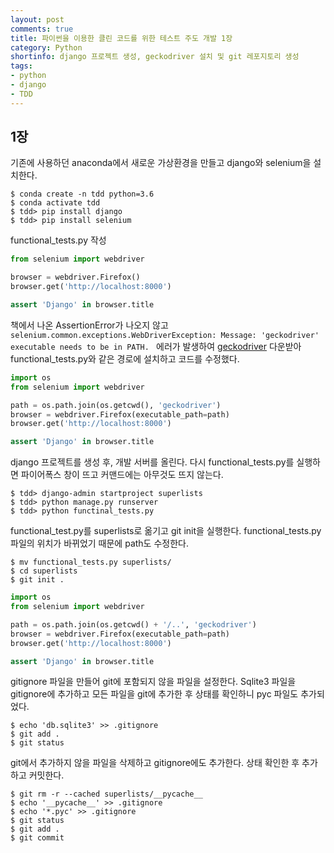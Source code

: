 ```yaml
---
layout: post
comments: true
title: 파이썬을 이용한 클린 코드를 위한 테스트 주도 개발 1장
category: Python
shortinfo: django 프로젝트 생성, geckodriver 설치 및 git 레포지토리 생성
tags:
- python
- django
- TDD
---
```




## 1장

기존에 사용하던 anaconda에서 새로운 가상환경을 만들고 django와 selenium을 설치한다.

```shell
$ conda create -n tdd python=3.6
$ conda activate tdd
$ tdd> pip install django
$ tdd> pip install selenium
```

functional_tests.py 작성

```python
from selenium import webdriver

browser = webdriver.Firefox()
browser.get('http://localhost:8000')

assert 'Django' in browser.title
```

책에서 나온 AssertionError가 나오지 않고 `selenium.common.exceptions.WebDriverException: Message: 'geckodriver' executable needs to be in PATH. ` 에러가 발생하여 [geckodriver](https://github.com/mozilla/geckodriver/releases) 다운받아 functional_tests.py와 같은 경로에 설치하고 코드를 수정했다.

```python
import os
from selenium import webdriver

path = os.path.join(os.getcwd(), 'geckodriver')
browser = webdriver.Firefox(executable_path=path)
browser.get('http://localhost:8000')

assert 'Django' in browser.title
```

django 프로젝트를 생성 후, 개발 서버를 올린다. 다시 functional_tests.py를 실행하면 파이어폭스 창이 뜨고 커맨드에는 아무것도 뜨지 않는다.

```shell
$ tdd> django-admin startproject superlists
$ tdd> python manage.py runserver
$ tdd> python functinal_tests.py
```

functional_test.py를 superlists로 옮기고 git init을 실행한다. functional_tests.py 파일의 위치가 바뀌었기 때문에 path도 수정한다.


```shell
$ mv functional_tests.py superlists/
$ cd superlists
$ git init .
```

```python
import os
from selenium import webdriver

path = os.path.join(os.getcwd() + '/..', 'geckodriver')
browser = webdriver.Firefox(executable_path=path)
browser.get('http://localhost:8000')

assert 'Django' in browser.title
```

gitignore 파일을 만들어 git에 포함되지 않을 파일을 설정한다. Sqlite3 파일을 gitignore에 추가하고 모든 파일을 git에 추가한 후 상태를 확인하니 pyc 파일도 추가되었다.

```shell
$ echo 'db.sqlite3' >> .gitignore
$ git add .
$ git status
```

git에서 추가하지 않을 파일을 삭제하고 gitignore에도 추가한다. 상태 확인한 후 추가하고 커밋한다.

```shell
$ git rm -r --cached superlists/__pycache__
$ echo '__pycache__' >> .gitignore
$ echo '*.pyc' >> .gitignore
$ git status
$ git add .
$ git commit
```




